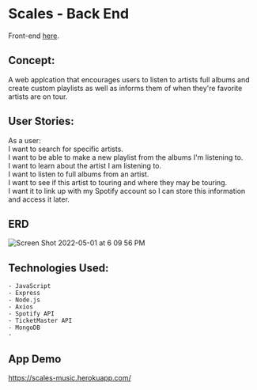 # Scales - Back End

Front-end [here](https://github.com/evanmkeith/scales-FE). 

## Concept:
A web applcation that encourages users to listen to artists full albums and create custom playlists as well as informs them of when they're favorite artists are on tour.

## User Stories: 
As a user: <br>
I want to search for specific artists. <br>
I want to be able to make a new playlist from the albums I'm listening to. <br>
I want to learn about the artist I am listening to. <br>
I want to listen to full albums from an artist. <br>
I want to see if this artist to touring and where they may be touring. <br>
I want it to link up with my Spotify account so I can store this information and access it later. <br>

## ERD
![Screen Shot 2022-05-01 at 6 09 56 PM](https://user-images.githubusercontent.com/55766816/166173112-0c514dee-bf80-4871-80e1-63bef7db070c.png)

## Technologies Used:
    - JavaScript
    - Express
    - Node.js
    - Axios
    - Spotify API 
    - TicketMaster API
    - MongoDB
    - 


## App Demo
https://scales-music.herokuapp.com/
